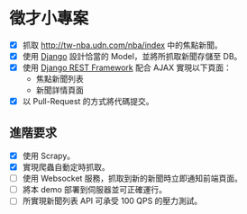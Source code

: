 # 徵才小專案

- [x] 抓取 http://tw-nba.udn.com/nba/index 中的焦點新聞。
- [x] 使用 [Django](https://www.djangoproject.com/) 設計恰當的 Model，並將所抓取新聞存儲至 DB。
- [x] 使用 [Django REST Framework](http://www.django-rest-framework.org/) 配合 AJAX 實現以下頁面：
	 * 焦點新聞列表
	 * 新聞詳情頁面
- [x] 以 Pull-Request 的方式將代碼提交。
	
## 進階要求
- [x] 使用 Scrapy。
- [x] 實現爬蟲自動定時抓取。
- [ ] 使用 Websocket 服務，抓取到新的新聞時立即通知前端頁面。
- [ ] 將本 demo 部署到伺服器並可正確運行。
- [ ] 所實現新聞列表 API 可承受 100 QPS 的壓力測試。
